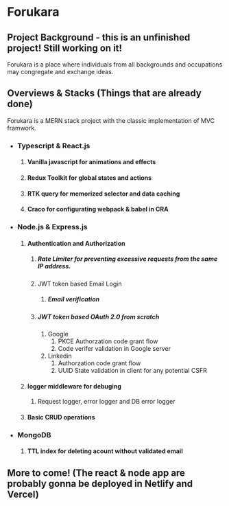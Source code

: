 # Forukara
## Project Background - this is an unfinished project! Still working on it!
Forukara is a place where individuals from all backgrounds and occupations may congregate and exchange ideas.

## Overviews & Stacks (Things that are already done)
Forukara is a MERN stack project with the classic implementation of MVC framwork.
* ### Typescript & React.js 
  1. #### Vanilla javascript for animations and effects                   
  2. #### Redux Toolkit for global states and actions
  3. #### RTK query for memorized selector and data caching
  4. #### Craco for configurating webpack & babel in CRA

* ### Node.js & Express.js
  1. #### Authentication and Authorization
     1. ##### Rate Limiter for preventing excessive requests from the same IP address.
     3. JWT token based Email Login
        1. ##### Email verification
     3. ##### JWT token based OAuth 2.0 from scratch
        1. Google
           1. PKCE Authorzation code grant flow
           2. Code verifer validation in Google server
        2. Linkedin
           1. Authorzation code grant flow
           2. UUID State validation  in client for any potential CSFR
  2. #### logger middleware for debuging
     1. Request logger, error logger and DB error logger
  3. #### Basic CRUD operations

* ### MongoDB
  1. #### TTL index for deleting acount without validated email

## More to come! (The react & node app are probably gonna be deployed in Netlify and Vercel)
